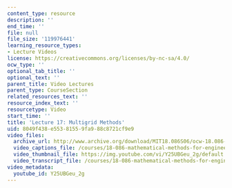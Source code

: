 ```yaml
---
content_type: resource
description: ''
end_time: ''
file: null
file_size: '119976441'
learning_resource_types:
- Lecture Videos
license: https://creativecommons.org/licenses/by-nc-sa/4.0/
ocw_type: ''
optional_tab_title: ''
optional_text: ''
parent_title: Video Lectures
parent_type: CourseSection
related_resources_text: ''
resource_index_text: ''
resourcetype: Video
start_time: ''
title: 'Lecture 17: Multigrid Methods'
uid: 8049f438-e553-8155-9fa9-88c8721cf9e9
video_files:
  archive_url: http://www.archive.org/download/MIT18.086S06/ocw-18.086-17mar2006-220k.mp4
  video_captions_file: /courses/18-086-mathematical-methods-for-engineers-ii-spring-2006/4f5dc67404435af29d962e8ea3e6092a_Y25UBGeu_2g.vtt
  video_thumbnail_file: https://img.youtube.com/vi/Y25UBGeu_2g/default.jpg
  video_transcript_file: /courses/18-086-mathematical-methods-for-engineers-ii-spring-2006/f9df39bd9f9047b834505b344f3cdfbc_Y25UBGeu_2g.pdf
video_metadata:
  youtube_id: Y25UBGeu_2g
---
```

